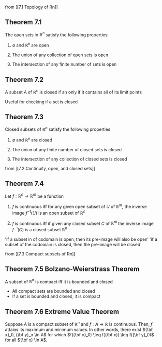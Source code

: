 from [[7.1 Topology of Rn]]
## Theorem 7.1
The open sets in $\mathbb{R}^n$ satisfy the following properties:

1. $\emptyset$ and $\mathbb{R}^n$ are open

2. The union of any collection of open sets is open

3. The intersection of any finite number of sets is open
## Theorem 7.2
A subset $A$ of $\mathbb{R}^n$ is closed if an only if it contains all of its limit points

Useful for checking if a set is closed
## Theorem 7.3 
Closed subsets of $\mathbb{R}^n$ satisfy the following properties

1.  $\emptyset$ and $\mathbb{R}^n$ are closed

2. The union of any finite number of closed sets is closed

3. The intersection of any collection of closed sets is closed

from [[7.2 Continuity, open, and closed sets]]

## Theorem 7.4
Let $f : \mathbb{R}^n \rightarrow \mathbb{R}^m$ be a function

1. $f$ is continuous iff for any given open subset of $U$ of $\mathbb{R}^m$, the inverse image $f^{-1}(U)$ is an open subset of $\mathbb{R}^n$

2. $f$ is continuous iff if given any closed subset $C$ of $\mathbb{R}^m$ the inverse image $f^{-1}(C)$ is a closed subset $\mathbb{R}^n$

'if a subset in of codomain is open, then its pre-image will also be open'
'if a subset of the codomain is closed, then the pre-image will be closed'

from [[7.3 Compact subsets of Rn]]
## Theorem 7.5 Bolzano-Weierstrass Theorem
A subset of $\mathbb{R}^n$ is compact iff it is bounded and closed

- All compact sets are bounded and closed
- If a set is bounded and closed, it is compact
## Theorem 7.6 Extreme Value Theorem
Suppose $A$ is a compact subset of $\mathbb{R}^n$  and $f : A \rightarrow \mathbb{R}$ is continuous. Then, $f$ attains its maximum and minimum values. In other words, there exist ${\bf x}_0, {\bf y}_o \in A$ for which $f({\bf x}_0) \leq f({\bf x}) \leq f({\bf y}_0)$ for all ${\bf x} \in A$.
